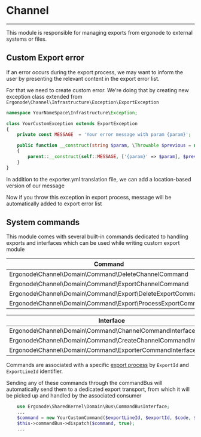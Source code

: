 # Channel

-----

This module is responsible for managing exports from ergonode to external systems or files.


## Custom Export error

If an error occurs during the export process, we may want to inform the user by presenting the relevant content in the export error list.

For that we need to create custom error. We're doing that by creating new exception class extended from ```Ergonode\Channel\Infrastructure\Exception\ExportException```

```php
namespace YourNameSpace\Infrastructure\Exception;

class YourCustomException extends ExportException
{
    private const MESSAGE  = 'Your error message with param {param}';

    public function __construct(string $param, \Throwable $previous = null)
    {
        parent::__construct(self::MESSAGE, ['{param}' => $param], $previous);
    }
}
```

In addition to the exporter.yml translation file, we can add a location-based version of our message

Now if you throw this exception in export process, message will be automatically added to export error list

## System commands

This module comes with several built-in commands dedicated to handling exports and interfaces which can be used while writing custom export module 

|Command|
|-|
|Ergonode\Channel\Domain\Command\DeleteChannelCommand|
|Ergonode\Channel\Domain\Command\ExportChannelCommand|
|Ergonode\Channel\Domain\Command\Export\DeleteExportCommand|
|Ergonode\Channel\Domain\Command\Export\ProcessExportCommand|



|Interface|
|-|
|Ergonode\Channel\Domain\Command\ChannelCommandInterface|
|Ergonode\Channel\Domain\Command\CreateChannelCommandInterface|
|Ergonode\Channel\Domain\Command\ExporterCommandInterface|


Commands are associated with a specific [export process](backend/modules/channel/channel_manager.md) by `ExportId` and `ExportLineId` identifier.

Sending any of these commands through the commandBus will automatically send them to a dedicated export transport, from which it will be picked up and handled by the associated consumer

```php
    use Ergonode\SharedKernel\Domain\Bus\CommandBusInterface;
    ...
    $command = new YourCustomCommand($exportLineId, $exportId, $code, $name);
    $this->commandBus->dispatch($command, true);
    ...
```
